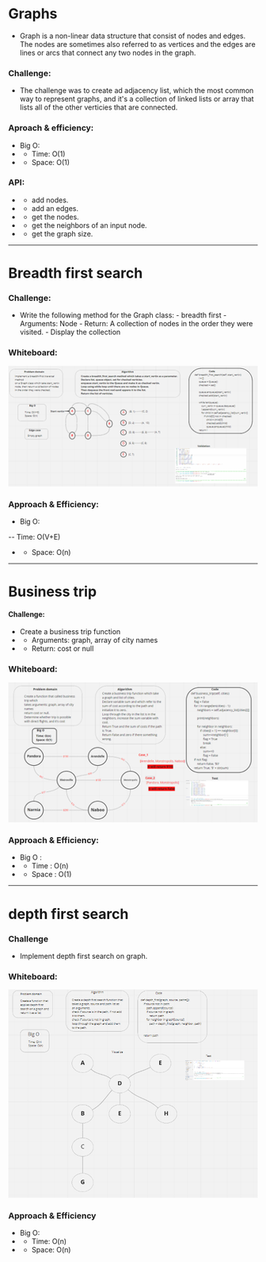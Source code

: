 # Graphs
- Graph is a non-linear data structure that consist of nodes and edges. The nodes are sometimes also referred to as vertices and the edges are lines or arcs that connect any two nodes in the graph.

### Challenge:
- The challenge was to create ad adjacency list, which the most common way to represent graphs, and it's a collection of linked lists or array that lists all of the other verticies that are connected.

### Aproach & efficiency:
- Big O:
- - Time: O(1)
- - Space: O(1)


### API:
- - add nodes.
- - add an edges.
- - get the nodes.
- - get the neighbors of an input node.
- - get the graph size.

-----------------------------------------------------------------------
# Breadth first search

### Challenge:
- Write the following method for the Graph class: - breadth first - Arguments: Node - Return: A collection of nodes in the order they were visited. - Display the collection

### Whiteboard:

![](breadth_first_search.PNG)

### Approach & Efficiency:
- Big O:

-- Time: O(V+E)
- - Space: O(n)

----------------------------------------------------------------------------
# Business trip

#### Challenge:
- Create a business trip function
- - Arguments: graph, array of city names
- - Return: cost or null

### Whiteboard:

![](business_trip.PNG)

### Approach & Efficiency:
- Big O :
- - Time : O(n)
- - Space : O(1)


-----------------------------------------------------------
# depth first search

### Challenge
- Implement depth first search on graph.

### Whiteboard:
![](graph_depth_first.PNG)

### Approach & Efficiency
- Big O:
- - Time: O(n)
- - Space: O(n)

